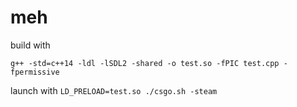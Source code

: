 # meh


build with

```g++ -std=c++14 -ldl -lSDL2 -shared -o test.so -fPIC test.cpp -fpermissive```

launch with
```LD_PRELOAD=test.so ./csgo.sh -steam```
